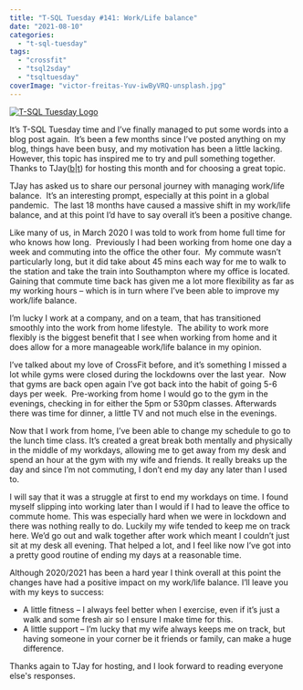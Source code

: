 ```yaml
---
title: "T-SQL Tuesday #141: Work/Life balance"
date: "2021-08-10"
categories:
  - "t-sql-tuesday"
tags:
  - "crossfit"
  - "tsql2sday"
  - "tsqltuesday"
coverImage: "victor-freitas-Yuv-iwByVRQ-unsplash.jpg"
---
```


[![T-SQL Tuesday Logo](tsqltues.png)](https://tjaybelt.blogspot.com/2021/08/t-sql-tuesday-141-worklife-balance.html)

It’s T-SQL Tuesday time and I’ve finally managed to put some words into a blog post again.  It’s been a few months since I’ve posted anything on my blog, things have been busy, and my motivation has been a little lacking.  However, this topic has inspired me to try and pull something together. Thanks to TJay([b](https://tjaybelt.blogspot.com/)|[t](https://twitter.com/tjaybelt)) for hosting this month and for choosing a great topic.

TJay has asked us to share our personal journey with managing work/life balance.  It’s an interesting prompt, especially at this point in a global pandemic.  The last 18 months have caused a massive shift in my work/life balance, and at this point I’d have to say overall it’s been a positive change.

Like many of us, in March 2020 I was told to work from home full time for who knows how long.  Previously I had been working from home one day a week and commuting into the office the other four.  My commute wasn’t particularly long, but it did take about 45 mins each way for me to walk to the station and take the train into Southampton where my office is located.  Gaining that commute time back has given me a lot more flexibility as far as my working hours – which is in turn where I’ve been able to improve my work/life balance.

I’m lucky I work at a company, and on a team, that has transitioned smoothly into the work from home lifestyle.  The ability to work more flexibly is the biggest benefit that I see when working from home and it does allow for a more manageable work/life balance in my opinion.

I’ve talked about my love of CrossFit before, and it’s something I missed a lot while gyms were closed during the lockdowns over the last year.  Now that gyms are back open again I’ve got back into the habit of going 5-6 days per week.  Pre-working from home I would go to the gym in the evenings, checking in for either the 5pm or 530pm classes. Afterwards there was time for dinner, a little TV and not much else in the evenings.

Now that I work from home, I’ve been able to change my schedule to go to the lunch time class. It’s created a great break both mentally and physically in the middle of my workdays, allowing me to get away from my desk and spend an hour at the gym with my wife and friends. It really breaks up the day and since I’m not commuting, I don’t end my day any later than I used to.

I will say that it was a struggle at first to end my workdays on time. I found myself slipping into working later than I would if I had to leave the office to commute home. This was especially hard when we were in lockdown and there was nothing really to do. Luckily my wife tended to keep me on track here. We’d go out and walk together after work which meant I couldn’t just sit at my desk all evening. That helped a lot, and I feel like now I’ve got into a pretty good routine of ending my days at a reasonable time.

Although 2020/2021 has been a hard year I think overall at this point the changes have had a positive impact on my work/life balance. I’ll leave you with my keys to success:

- A little fitness – I always feel better when I exercise, even if it’s just a walk and some fresh air so I ensure I make time for this.
- A little support – I’m lucky that my wife always keeps me on track, but having someone in your corner be it friends or family, can make a huge difference.

Thanks again to TJay for hosting, and I look forward to reading everyone else's responses.
